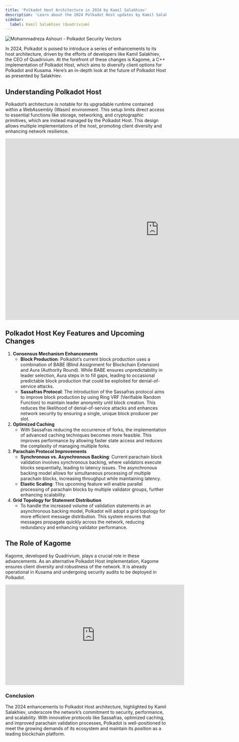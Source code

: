 ```yaml
---
title: 'Polkadot Host Architecture in 2024 by Kamil Salakhiev'
description: 'Learn about the 2024 Polkadot Host updates by Kamil Salakhiev, including block production and parachain protocol innovations.'
sidebar: 
  label: Kamil Salakhiev (Quadrivium)
---
```


![Mohammadreza Ashouri - Polkadot Security Vectors](/src/assets/sub0-2024/mohammadreza-sub0.webp)

In 2024, Polkadot is poised to introduce a series of enhancements to its host architecture, driven by the efforts of developers like Kamil Salakhiev, the CEO of Quadrivium. At the forefront of these changes is Kagome, a C++ implementation of Polkadot Host, which aims to diversify client options for Polkadot and Kusama. Here’s an in-depth look at the future of Polkadot Host as presented by Salakhiev.

## Understanding Polkadot Host
Polkadot’s architecture is notable for its upgradable runtime contained within a WebAssembly (Wasm) environment. This setup limits direct access to essential functions like storage, networking, and cryptographic primitives, which are instead managed by the Polkadot Host. This design allows multiple implementations of the host, promoting client diversity and enhancing network resilience.

<iframe allowfullscreen="allowfullscreen" frameborder="0" height="569" src="https://docs.google.com/presentation/d/e/2PACX-1vT7kNzWE-3WI0arXmjBaWjta4H6JwgHr2yf0SoZqmXXgjkSXW2Y5Kg-uJBRCwliZf5EKrCzLnwVRi8O/embed?start=false&loop=false&delayms=60000" width="960"></iframe>

## Polkadot Host Key Features and Upcoming Changes
1. **Consensus Mechanism Enhancements**
    - **Block Production**: Polkadot’s current block production uses a combination of BABE (Blind Assignment for Blockchain Extension) and Aura (Authority Round). While BABE ensures unpredictability in leader selection, Aura steps in to fill gaps, leading to occasional predictable block production that could be exploited for denial-of-service attacks.
    - **Sassafras Protocol**: The introduction of the Sassafras protocol aims to improve block production by using Ring VRF (Verifiable Random Function) to maintain leader anonymity until block creation. This reduces the likelihood of denial-of-service attacks and enhances network security by ensuring a single, unique block producer per slot.
2. **Optimized Caching**
    - With Sassafras reducing the occurrence of forks, the implementation of advanced caching techniques becomes more feasible. This improves performance by allowing faster state access and reduces the complexity of managing multiple forks.
3. **Parachain Protocol Improvements**
    - **Synchronous vs. Asynchronous Backing**: Current parachain block validation involves synchronous backing, where validators execute blocks sequentially, leading to latency issues. The asynchronous backing model allows for simultaneous processing of multiple parachain blocks, increasing throughput while maintaining latency.
    - **Elastic Scaling**: This upcoming feature will enable parallel processing of parachain blocks by multiple validator groups, further enhancing scalability.
4. **Grid Topology for Statement Distribution**
    - To handle the increased volume of validation statements in an asynchronous backing model, Polkadot will adopt a grid topology for more efficient message distribution. This system ensures that messages propagate quickly across the network, reducing redundancy and enhancing validator performance.

## The Role of Kagome
Kagome, developed by Quadrivium, plays a crucial role in these advancements. As an alternative Polkadot Host implementation, Kagome ensures client diversity and robustness of the network. It is already operational in Kusama and undergoing security audits to be deployed in Polkadot.

<iframe allowfullscreen="allowfullscreen" frameborder="0" height="315" src="https://www.youtube.com/embed/Lv2KQ2EDyM8?si=HXPqHo7R4tsTP7md" title="YouTube video player" width="560"></iframe>

### Conclusion
The 2024 enhancements to Polkadot Host architecture, highlighted by Kamil Salakhiev, underscore the network’s commitment to security, performance, and scalability. With innovative protocols like Sassafras, optimized caching, and improved parachain validation processes, Polkadot is well-positioned to meet the growing demands of its ecosystem and maintain its position as a leading blockchain platform.